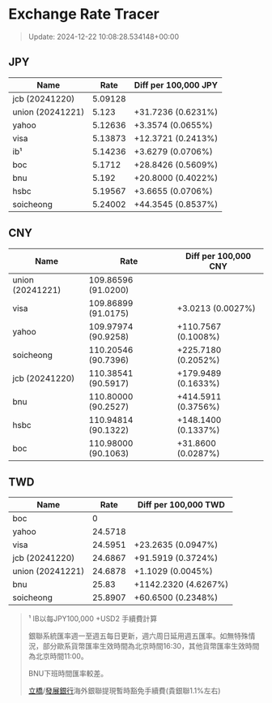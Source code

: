 # Exchange Rate Tracer

> Update: 2024-12-22 10:08:28.534148+00:00

## JPY

| Name             |    Rate | Diff per 100,000 JPY   |
|------------------|---------|------------------------|
| jcb (20241220)   | 5.09128 |                        |
| union (20241221) | 5.123   | +31.7236 (0.6231%)     |
| yahoo            | 5.12636 | +3.3574 (0.0655%)      |
| visa             | 5.13873 | +12.3721 (0.2413%)     |
| ib¹              | 5.14236 | +3.6279 (0.0706%)      |
| boc              | 5.1712  | +28.8426 (0.5609%)     |
| bnu              | 5.192   | +20.8000 (0.4022%)     |
| hsbc             | 5.19567 | +3.6655 (0.0706%)      |
| soicheong        | 5.24002 | +44.3545 (0.8537%)     |

## CNY

| Name             | Rate                | Diff per 100,000 CNY   |
|------------------|---------------------|------------------------|
| union (20241221) | 109.86596	(91.0200) |                        |
| visa             | 109.86899	(91.0175) | +3.0213 (0.0027%)      |
| yahoo            | 109.97974	(90.9258) | +110.7567 (0.1008%)    |
| soicheong        | 110.20546	(90.7396) | +225.7180 (0.2052%)    |
| jcb (20241220)   | 110.38541	(90.5917) | +179.9489 (0.1633%)    |
| bnu              | 110.80000	(90.2527) | +414.5911 (0.3756%)    |
| hsbc             | 110.94814	(90.1322) | +148.1400 (0.1337%)    |
| boc              | 110.98000	(90.1063) | +31.8600 (0.0287%)     |

## TWD

| Name             |    Rate | Diff per 100,000 TWD   |
|------------------|---------|------------------------|
| boc              |  0      |                        |
| yahoo            | 24.5718 |                        |
| visa             | 24.5951 | +23.2635 (0.0947%)     |
| jcb (20241220)   | 24.6867 | +91.5919 (0.3724%)     |
| union (20241221) | 24.6878 | +1.1029 (0.0045%)      |
| bnu              | 25.83   | +1142.2320 (4.6267%)   |
| soicheong        | 25.8907 | +60.6500 (0.2348%)     |


> ¹ IB以每JPY100,000 +USD2 手續費計算
>
> 銀聯系統匯率週一至週五每日更新，週六周日延用週五匯率。如無特殊情況，部分歐系貨幣匯率生效時間為北京時間16:30，其他貨幣匯率生效時間為北京時間11:00。
>
> BNU下班時間匯率較差。
>
> [立橋](https://www.wlbank.com.mo/uploads/ueditor/file/20181211/1544536513900230.pdf)/[發展銀行](https://www.mdb.com.mo/Service_Charges_20230728.pdf)海外銀聯提現暫時豁免手續費(貴銀聯1.1%左右)

